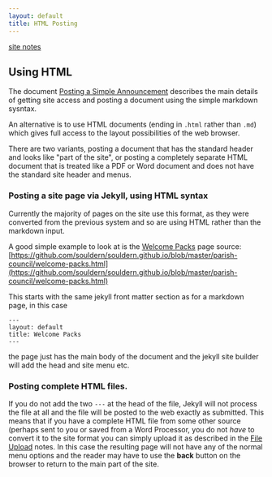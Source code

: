 ```yaml
---
layout: default
title: HTML Posting
---
```


[site notes](/home/site-notes)


## Using HTML

The document [Posting a Simple Announcement](simple-posting) describes
the main details of getting site access and posting a document using
the simple markdown sysntax.

An alternative is to use HTML documents (ending in `.html` rather than `.md`)
which gives full access to the layout possibilities of the web browser.

There are two variants, posting a document that has the standard
header and looks like "part of the site", or posting a completely
separate HTML document that is treated like a PDF or Word document and
does not have the standard site header and menus.

### Posting a site page via Jekyll, using HTML syntax

Currently the majority of pages on the site use this format, as they were converted from the previous system and so are using HTML rather than the markdown input.

A good simple example to look at is the [Welcome Packs](/parish-council/welcome-packs) page source:  
[https://github.com/souldern/souldern.github.io/blob/master/parish-council/welcome-packs.html](https://github.com/souldern/souldern.github.io/blob/master/parish-council/welcome-packs.html)

This starts with the same jekyll front matter section as for a markdown page, in this case

```
---
layout: default
title: Welcome Packs
---
```

the page just has the main body of the document and the jekyll site builder will add the head and site menu etc.

### Posting complete HTML files.

If you do not add the two ``---``
at the head of the file, Jekyll will
not process the file at all and the file will be posted to the web
exactly as submitted. This means that if you have a complete HTML file
from some other source (perhaps sent to you or saved from a Word
Processor, you do not _have_ to convert it to the site format you can
simply upload it as described in the [File Upload](file-upload) notes.
In this case the resulting page will not have any of the normal menu
options and the reader may have to use the **back** button on the
browser to return to the main part of the site.